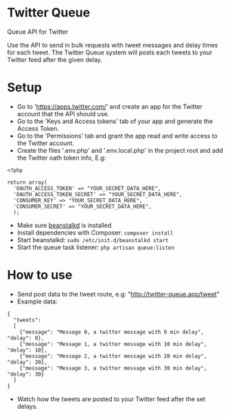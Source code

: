 # Twitter Queue
Queue API for Twitter

Use the API to send in bulk requests with tweet messages and delay times for each tweet. The Twitter Queue system will posts each tweets to your Twitter feed after the given delay.

# Setup
* Go to 'https://apps.twitter.com/' and create an app for the Twitter account that the API should use.
* Go to the 'Keys and Access tokens' tab of your app and generate the Access Token.
* Go to the 'Permissions' tab and grant the app read and write access to the Twitter account.
* Create the files '.env.php' and '.env.local.php' in the project root and add the Twitter oath token info, E.g:

```
<?php

return array(
  'OAUTH_ACCESS_TOKEN' => "YOUR_SECRET_DATA_HERE",
  'OAUTH_ACCESS_TOKEN_SECRET' => "YOUR_SECRET_DATA_HERE",
  'CONSUMER_KEY' => "YOUR_SECRET_DATA_HERE",
  'CONSUMER_SECRET' => "YOUR_SECRET_DATA_HERE",
  );
```

* Make sure [beanstalkd](http://kr.github.io/beanstalkd/) is installed
* Install dependencies with Composer: `composer install`
* Start beanstalkd: `sudo /etc/init.d/beanstalkd start`
* Start the queue task listener: `php artisan queue:listen`

# How to use

* Send post data to the tweet route, e.g: "http://twitter-queue.app/tweet"
* Example data:

```
{
  "tweets":
  [
    {"message": "Message 0, a twitter message with 0 min delay", "delay": 0},
    {"message": "Message 1, a twitter message with 10 min delay", "delay": 10},
    {"message": "Message 2, a twitter message with 20 min delay", "delay": 20},
    {"message": "Message 3, a twitter message with 30 min delay", "delay": 30}
  ]
}
```

* Watch how the tweets are posted to your Twitter feed after the set delays.
